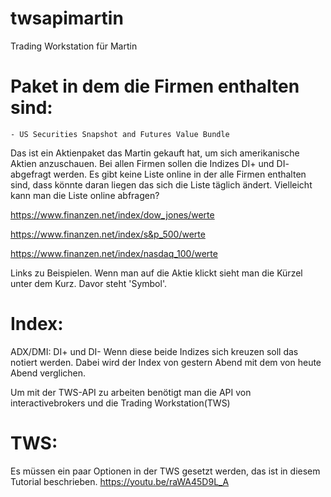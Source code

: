 # twsapimartin
Trading Workstation für Martin

# Paket in dem die Firmen enthalten sind:
	- US Securities Snapshot and Futures Value Bundle
Das ist ein Aktienpaket das Martin gekauft hat, um sich amerikanische Aktien anzuschauen. Bei allen Firmen sollen die Indizes DI+ und DI- abgefragt werden.
Es gibt keine Liste online in der alle Firmen enthalten sind, dass könnte daran liegen das sich die Liste täglich ändert.
Vielleicht kann man die Liste online abfragen?

https://www.finanzen.net/index/dow_jones/werte

https://www.finanzen.net/index/s&p_500/werte

https://www.finanzen.net/index/nasdaq_100/werte

Links zu Beispielen. Wenn man auf die Aktie klickt sieht man die Kürzel unter dem Kurz. Davor steht 'Symbol'.

# Index:
ADX/DMI: DI+ und DI-
Wenn diese beide Indizes sich kreuzen soll das notiert werden. Dabei wird der Index von gestern Abend mit dem von heute Abend verglichen.

Um mit der TWS-API zu arbeiten benötigt man die API von interactivebrokers und die Trading Workstation(TWS)

# TWS:
Es müssen ein paar Optionen in der TWS gesetzt werden, das ist in diesem Tutorial beschrieben.
https://youtu.be/raWA45D9L_A
